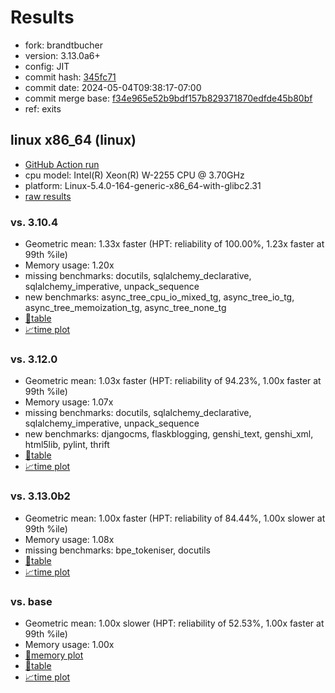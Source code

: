 # Results

- fork: brandtbucher
- version: 3.13.0a6+
- config: JIT
- commit hash: [345fc71](https://github.com/brandtbucher/cpython/commit/345fc71)
- commit date: 2024-05-04T09:38:17-07:00
- commit merge base: [f34e965e52b9bdf157b829371870edfde45b80bf](https://github.com/brandtbucher/cpython/commit/f34e965e52b9bdf157b829371870edfde45b80bf)
- ref: exits

## linux x86_64 (linux)

- [GitHub Action run](https://github.com/faster-cpython/benchmarking/actions/runs/8951900451)
- cpu model: Intel(R) Xeon(R) W-2255 CPU @ 3.70GHz
- platform: Linux-5.4.0-164-generic-x86_64-with-glibc2.31
- [raw results](bm-20240504-linux-x86_64-brandtbucher-exits-3.13.0a6%2B-345fc71.json)

### vs. 3.10.4

- Geometric mean: 1.33x faster (HPT: reliability of 100.00%, 1.23x faster at 99th %ile)
- Memory usage: 1.20x
- missing benchmarks: docutils, sqlalchemy_declarative, sqlalchemy_imperative, unpack_sequence
- new benchmarks: async_tree_cpu_io_mixed_tg, async_tree_io_tg, async_tree_memoization_tg, async_tree_none_tg
- [📄table](bm-20240504-linux-x86_64-brandtbucher-exits-3.13.0a6%2B-345fc71-vs-3.10.4.md)
- [📈time plot](bm-20240504-linux-x86_64-brandtbucher-exits-3.13.0a6%2B-345fc71-vs-3.10.4.svg)

### vs. 3.12.0

- Geometric mean: 1.03x faster (HPT: reliability of 94.23%, 1.00x faster at 99th %ile)
- Memory usage: 1.07x
- missing benchmarks: docutils, sqlalchemy_declarative, sqlalchemy_imperative, unpack_sequence
- new benchmarks: djangocms, flaskblogging, genshi_text, genshi_xml, html5lib, pylint, thrift
- [📄table](bm-20240504-linux-x86_64-brandtbucher-exits-3.13.0a6%2B-345fc71-vs-3.12.0.md)
- [📈time plot](bm-20240504-linux-x86_64-brandtbucher-exits-3.13.0a6%2B-345fc71-vs-3.12.0.svg)

### vs. 3.13.0b2

- Geometric mean: 1.00x faster (HPT: reliability of 84.44%, 1.00x slower at 99th %ile)
- Memory usage: 1.08x
- missing benchmarks: bpe_tokeniser, docutils
- [📄table](bm-20240504-linux-x86_64-brandtbucher-exits-3.13.0a6%2B-345fc71-vs-3.13.0b2.md)
- [📈time plot](bm-20240504-linux-x86_64-brandtbucher-exits-3.13.0a6%2B-345fc71-vs-3.13.0b2.svg)

### vs. base

- Geometric mean: 1.00x slower (HPT: reliability of 52.53%, 1.00x faster at 99th %ile)
- Memory usage: 1.00x
- [🧠memory plot](bm-20240504-linux-x86_64-brandtbucher-exits-3.13.0a6%2B-345fc71-vs-base-mem.svg)
- [📄table](bm-20240504-linux-x86_64-brandtbucher-exits-3.13.0a6%2B-345fc71-vs-base.md)
- [📈time plot](bm-20240504-linux-x86_64-brandtbucher-exits-3.13.0a6%2B-345fc71-vs-base.svg)

